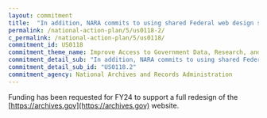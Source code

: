 ```yaml
---
layout: commitment
title:  "In addition, NARA commits to using shared Federal web design standards and a human-centered design approach to update its flagship website, archives.gov, over the next two years. "
permalink: /national-action-plan/5/us0118-2/
c_permalink: /national-action-plan/5/us0118/
commitment_id: US0118
commitment_theme_name: Improve Access to Government Data, Research, and Information
commitment_detail_sub: "In addition, NARA commits to using shared Federal web design standards and a human-centered design approach to update its flagship website, archives.gov, over the next two years. "
commitment_detail_sub_id: "US0118.2"
commitment_agency: National Archives and Records Administration
---
```


Funding has been requested for FY24 to support a full redesign of the [https://archives.gov](https://archives.gov) website.